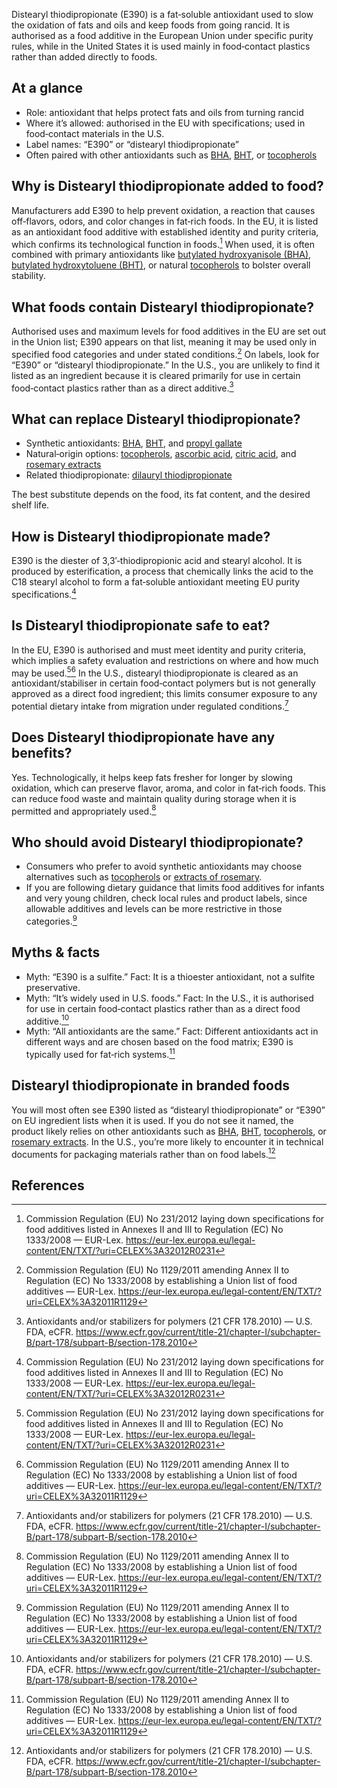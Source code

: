 Distearyl thiodipropionate (E390) is a fat‑soluble antioxidant used to slow the oxidation of fats and oils and keep foods from going rancid. It is authorised as a food additive in the European Union under specific purity rules, while in the United States it is used mainly in food‑contact plastics rather than added directly to foods.
<!--more-->

## At a glance
- Role: antioxidant that helps protect fats and oils from turning rancid
- Where it’s allowed: authorised in the EU with specifications; used in food‑contact materials in the U.S.
- Label names: “E390” or “distearyl thiodipropionate”
- Often paired with other antioxidants such as [BHA](/e320-butylated-hydroxyanisole-bha), [BHT](/e321-butylated-hydroxytoluene), or [tocopherols](/e306-tocopherol-rich-extract)

## Why is Distearyl thiodipropionate added to food?
Manufacturers add E390 to help prevent oxidation, a reaction that causes off‑flavors, odors, and color changes in fat‑rich foods. In the EU, it is listed as an antioxidant food additive with established identity and purity criteria, which confirms its technological function in foods.[^1] When used, it is often combined with primary antioxidants like [butylated hydroxyanisole (BHA)](/e320-butylated-hydroxyanisole-bha), [butylated hydroxytoluene (BHT)](/e321-butylated-hydroxytoluene), or natural [tocopherols](/e306-tocopherol-rich-extract) to bolster overall stability.

## What foods contain Distearyl thiodipropionate?
Authorised uses and maximum levels for food additives in the EU are set out in the Union list; E390 appears on that list, meaning it may be used only in specified food categories and under stated conditions.[^2] On labels, look for “E390” or “distearyl thiodipropionate.” In the U.S., you are unlikely to find it listed as an ingredient because it is cleared primarily for use in certain food‑contact plastics rather than as a direct additive.[^3]

## What can replace Distearyl thiodipropionate?
- Synthetic antioxidants: [BHA](/e320-butylated-hydroxyanisole-bha), [BHT](/e321-butylated-hydroxytoluene), and [propyl gallate](/e310-propyl-gallate)
- Natural‑origin options: [tocopherols](/e306-tocopherol-rich-extract), [ascorbic acid](/e300-ascorbic-acid), [citric acid](/e330-citric-acid), and [rosemary extracts](/e392-extracts-of-rosemary)
- Related thiodipropionate: [dilauryl thiodipropionate](/e389-dilauryl-thiodipropionate)

The best substitute depends on the food, its fat content, and the desired shelf life.

## How is Distearyl thiodipropionate made?
E390 is the diester of 3,3′‑thiodipropionic acid and stearyl alcohol. It is produced by esterification, a process that chemically links the acid to the C18 stearyl alcohol to form a fat‑soluble antioxidant meeting EU purity specifications.[^1]

## Is Distearyl thiodipropionate safe to eat?
In the EU, E390 is authorised and must meet identity and purity criteria, which implies a safety evaluation and restrictions on where and how much may be used.[^1][^2] In the U.S., distearyl thiodipropionate is cleared as an antioxidant/stabiliser in certain food‑contact polymers but is not generally approved as a direct food ingredient; this limits consumer exposure to any potential dietary intake from migration under regulated conditions.[^3]

## Does Distearyl thiodipropionate have any benefits?
Yes. Technologically, it helps keep fats fresher for longer by slowing oxidation, which can preserve flavor, aroma, and color in fat‑rich foods. This can reduce food waste and maintain quality during storage when it is permitted and appropriately used.[^2]

## Who should avoid Distearyl thiodipropionate?
- Consumers who prefer to avoid synthetic antioxidants may choose alternatives such as [tocopherols](/e306-tocopherol-rich-extract) or [extracts of rosemary](/e392-extracts-of-rosemary).
- If you are following dietary guidance that limits food additives for infants and very young children, check local rules and product labels, since allowable additives and levels can be more restrictive in those categories.[^2]

## Myths & facts
- Myth: “E390 is a sulfite.” Fact: It is a thioester antioxidant, not a sulfite preservative.
- Myth: “It’s widely used in U.S. foods.” Fact: In the U.S., it is authorised for use in certain food‑contact plastics rather than as a direct food additive.[^3]
- Myth: “All antioxidants are the same.” Fact: Different antioxidants act in different ways and are chosen based on the food matrix; E390 is typically used for fat‑rich systems.[^2]

## Distearyl thiodipropionate in branded foods
You will most often see E390 listed as “distearyl thiodipropionate” or “E390” on EU ingredient lists when it is used. If you do not see it named, the product likely relies on other antioxidants such as [BHA](/e320-butylated-hydroxyanisole-bha), [BHT](/e321-butylated-hydroxytoluene), [tocopherols](/e306-tocopherol-rich-extract), or [rosemary extracts](/e392-extracts-of-rosemary). In the U.S., you’re more likely to encounter it in technical documents for packaging materials rather than on food labels.[^3]

## References
[^1]: Commission Regulation (EU) No 231/2012 laying down specifications for food additives listed in Annexes II and III to Regulation (EC) No 1333/2008 — EUR-Lex. https://eur-lex.europa.eu/legal-content/EN/TXT/?uri=CELEX%3A32012R0231
[^2]: Commission Regulation (EU) No 1129/2011 amending Annex II to Regulation (EC) No 1333/2008 by establishing a Union list of food additives — EUR-Lex. https://eur-lex.europa.eu/legal-content/EN/TXT/?uri=CELEX%3A32011R1129
[^3]: Antioxidants and/or stabilizers for polymers (21 CFR 178.2010) — U.S. FDA, eCFR. https://www.ecfr.gov/current/title-21/chapter-I/subchapter-B/part-178/subpart-B/section-178.2010
